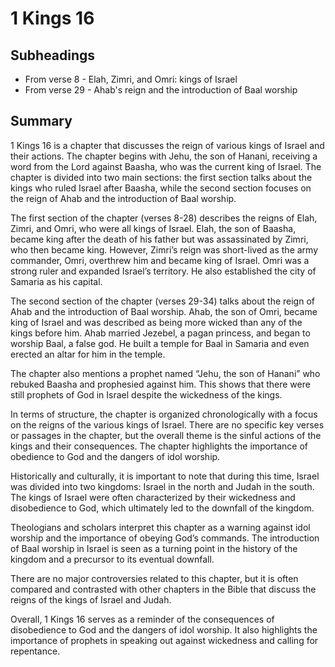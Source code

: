 # 1 Kings 16

## Subheadings

* From verse 8 - Elah, Zimri, and Omri: kings of Israel
* From verse 29 - Ahab's reign and the introduction of Baal worship

## Summary

1 Kings 16 is a chapter that discusses the reign of various kings of Israel and their actions. The chapter begins with Jehu, the son of Hanani, receiving a word from the Lord against Baasha, who was the current king of Israel. The chapter is divided into two main sections: the first section talks about the kings who ruled Israel after Baasha, while the second section focuses on the reign of Ahab and the introduction of Baal worship.

The first section of the chapter (verses 8-28) describes the reigns of Elah, Zimri, and Omri, who were all kings of Israel. Elah, the son of Baasha, became king after the death of his father but was assassinated by Zimri, who then became king. However, Zimri’s reign was short-lived as the army commander, Omri, overthrew him and became king of Israel. Omri was a strong ruler and expanded Israel’s territory. He also established the city of Samaria as his capital.

The second section of the chapter (verses 29-34) talks about the reign of Ahab and the introduction of Baal worship. Ahab, the son of Omri, became king of Israel and was described as being more wicked than any of the kings before him. Ahab married Jezebel, a pagan princess, and began to worship Baal, a false god. He built a temple for Baal in Samaria and even erected an altar for him in the temple.

The chapter also mentions a prophet named “Jehu, the son of Hanani” who rebuked Baasha and prophesied against him. This shows that there were still prophets of God in Israel despite the wickedness of the kings.

In terms of structure, the chapter is organized chronologically with a focus on the reigns of the various kings of Israel. There are no specific key verses or passages in the chapter, but the overall theme is the sinful actions of the kings and their consequences. The chapter highlights the importance of obedience to God and the dangers of idol worship.

Historically and culturally, it is important to note that during this time, Israel was divided into two kingdoms: Israel in the north and Judah in the south. The kings of Israel were often characterized by their wickedness and disobedience to God, which ultimately led to the downfall of the kingdom.

Theologians and scholars interpret this chapter as a warning against idol worship and the importance of obeying God’s commands. The introduction of Baal worship in Israel is seen as a turning point in the history of the kingdom and a precursor to its eventual downfall.

There are no major controversies related to this chapter, but it is often compared and contrasted with other chapters in the Bible that discuss the reigns of the kings of Israel and Judah.

Overall, 1 Kings 16 serves as a reminder of the consequences of disobedience to God and the dangers of idol worship. It also highlights the importance of prophets in speaking out against wickedness and calling for repentance.